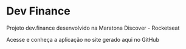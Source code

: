 # Dev Finance

Projeto dev.finance desenvolvido na Maratona Discover - Rocketseat

Acesse e conheça a aplicação no site gerado aqui no GitHub
